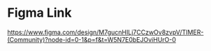 <h1>Figma Link</h1>

https://www.figma.com/design/M7gucnHILj7CCzwOv8zvpV/TIMER-(Community)?node-id=0-1&p=f&t=W5N7E0bEJOviHUrO-0